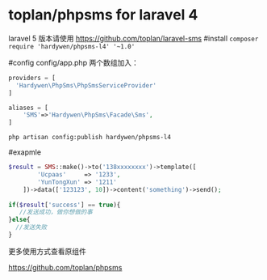 # toplan/phpsms for laravel 4 
laravel 5 版本请使用 https://github.com/toplan/laravel-sms
#install
``` composer require 'hardywen/phpsms-l4' '~1.0' ```

#config
config/app.php 两个数组加入：
```php
providers = [
  'Hardywen\PhpSms\PhpSmsServiceProvider'
]

aliases = [
	'SMS'=>'Hardywen\PhpSms\Facade\Sms',
]
```

```php artisan config:publish hardywen/phpsms-l4```

#exapmle
```php
$result = SMS::make()->to('138xxxxxxxx')->template([
        'Ucpaas'     => '1233',
        'YunTongXun' => '1211'
    ])->data(['123123', 10])->content('something')->send();
    
if($result['success'] == true){
   //发送成功，做你想做的事
}else{
  //发送失败
}
```
更多使用方式查看原组件

https://github.com/toplan/phpsms
